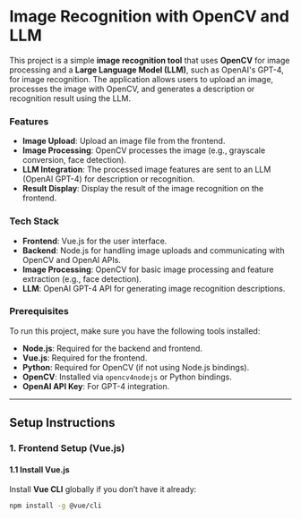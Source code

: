 # Image Recognition with OpenCV and LLM

This project is a simple **image recognition tool** that uses **OpenCV** for image processing and a **Large Language Model (LLM)**, such as OpenAI's GPT-4, for image recognition. The application allows users to upload an image, processes the image with OpenCV, and generates a description or recognition result using the LLM.

### Features
- **Image Upload**: Upload an image file from the frontend.
- **Image Processing**: OpenCV processes the image (e.g., grayscale conversion, face detection).
- **LLM Integration**: The processed image features are sent to an LLM (OpenAI GPT-4) for description or recognition.
- **Result Display**: Display the result of the image recognition on the frontend.

### Tech Stack
- **Frontend**: Vue.js for the user interface.
- **Backend**: Node.js for handling image uploads and communicating with OpenCV and OpenAI APIs.
- **Image Processing**: OpenCV for basic image processing and feature extraction (e.g., face detection).
- **LLM**: OpenAI GPT-4 API for generating image recognition descriptions.

### Prerequisites

To run this project, make sure you have the following tools installed:

- **Node.js**: Required for the backend and frontend.
- **Vue.js**: Required for the frontend.
- **Python**: Required for OpenCV (if not using Node.js bindings).
- **OpenCV**: Installed via `opencv4nodejs` or Python bindings.
- **OpenAI API Key**: For GPT-4 integration.

---

## Setup Instructions

### 1. Frontend Setup (Vue.js)

#### 1.1 Install Vue.js

Install **Vue CLI** globally if you don’t have it already:

```bash
npm install -g @vue/cli
